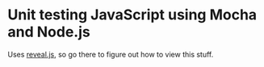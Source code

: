 # Unit testing JavaScript using Mocha and Node.js

Uses [reveal.js](https://github.com/hakimel/reveal.js/), so go there to figure out how to view this stuff.
